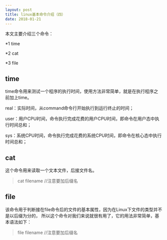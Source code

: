 ```yaml
---
layout: post
title: linux基本命令介绍（四）
date: 2018-01-21
---
```


本文主要介绍三个命令：

*1 time

*2 cat

*3 file

## time

time命令用来测试一个程序的执行时间，使用方法非常简单，就是在执行程序之前加上time。



real：实际时间，从command命令行开始执行到运行终止的时间；

user：用户CPU时间，命令执行完成花费的用户CPU时间，即命令在用户态中执行时间总和；

sys：系统CPU时间，命令执行完成花费的系统CPU时间，即命令在核心态中执行时间总和；

## cat

这个命令用来读取一个文本文件，后接文件名。

> cat filename        //注意要加后缀名

## file

该命令用于判断接在file命令后的文件的基本属性，因为在Linux下文件的类型并不是以后缀为分的，
所以这个命令对我们来说就很有用了，它的用法非常简单，基本语法如下：

> file filename       //注意要加后缀名

